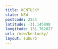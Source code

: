 ```yaml
---
title: KENTUCKY
state: NSW
postcode: 2354
latitude: -31.145898
longitude: 151.762627
url: /nsw/kentucky/
layout: suburb
---
```

